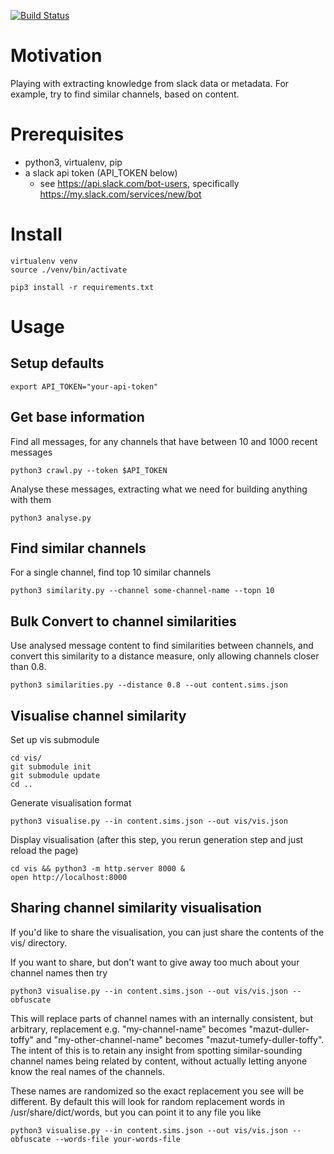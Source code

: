 [![Build Status](https://travis-ci.org/mikemoraned/tautona.svg?branch=master)](https://travis-ci.org/mikemoraned/tautona)

# Motivation

Playing with extracting knowledge from slack data or metadata. For example, try to find similar channels,
based on content.

# Prerequisites

* python3, virtualenv, pip
* a slack api token (API_TOKEN below)
    * see https://api.slack.com/bot-users, specifically https://my.slack.com/services/new/bot

# Install

    virtualenv venv
    source ./venv/bin/activate

    pip3 install -r requirements.txt

# Usage

## Setup defaults

    export API_TOKEN="your-api-token"

## Get base information

Find all messages, for any channels that have between 10 and 1000
recent messages

    python3 crawl.py --token $API_TOKEN

Analyse these messages, extracting what we need for building anything
with them

    python3 analyse.py

## Find similar channels

For a single channel, find top 10 similar channels

    python3 similarity.py --channel some-channel-name --topn 10

## Bulk Convert to channel similarities

Use analysed message content to find similarities between channels, and
convert this similarity to a distance measure, only allowing channels closer
than 0.8.

    python3 similarities.py --distance 0.8 --out content.sims.json

## Visualise channel similarity

Set up vis submodule

    cd vis/
    git submodule init
    git submodule update
    cd ..

Generate visualisation format

    python3 visualise.py --in content.sims.json --out vis/vis.json

Display visualisation (after this step, you rerun generation step and just reload the page)

    cd vis && python3 -m http.server 8000 &
    open http://localhost:8000

## Sharing channel similarity visualisation

If you'd like to share the visualisation, you can just share the contents of the vis/ directory.

If you want to share, but don't want to give away too much about your channel names then try

    python3 visualise.py --in content.sims.json --out vis/vis.json --obfuscate
    
This will replace parts of channel names with an internally consistent, but arbitrary, replacement
e.g. "my-channel-name" becomes "mazut-duller-toffy" and "my-other-channel-name" becomes
"mazut-tumefy-duller-toffy". The intent of this is to retain any insight from spotting similar-sounding
channel names being related by content, without actually letting anyone know the real names of the channels.

These names are randomized so the exact replacement you see will be
different. By default this will look for random replacement words in /usr/share/dict/words,
but you can point it to any file you like

    python3 visualise.py --in content.sims.json --out vis/vis.json --obfuscate --words-file your-words-file


